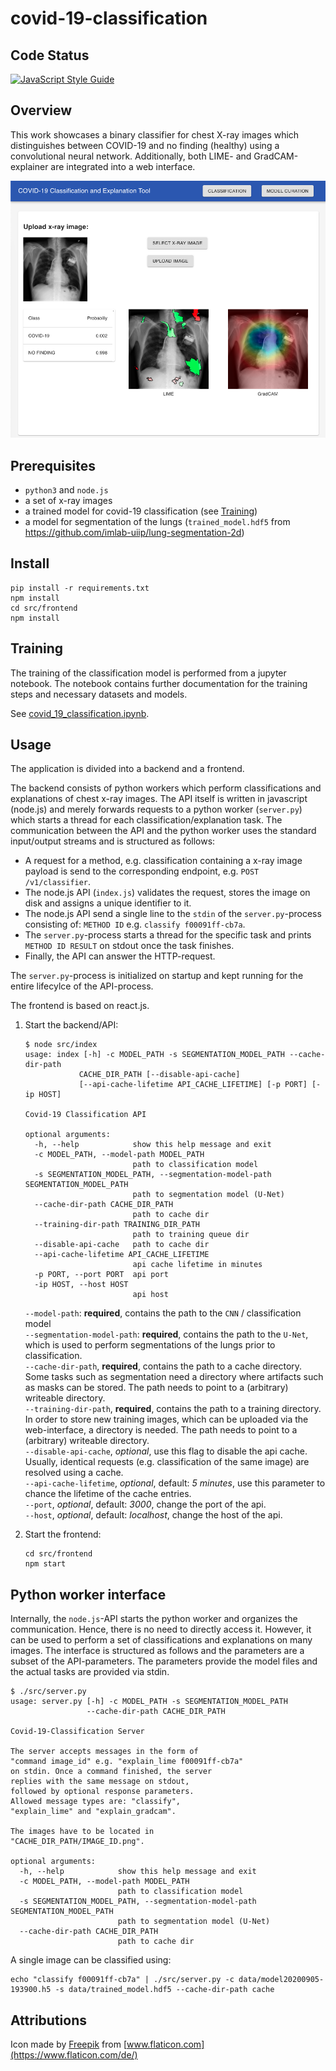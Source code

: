 # covid-19-classification

## Code Status
[![JavaScript Style Guide](https://img.shields.io/badge/code_style-standard-brightgreen.svg)](https://standardjs.com)

## Overview
This work showcases a binary classifier for chest X-ray images which distinguishes between COVID-19 and no finding (healthy) using a convolutional neural network. Additionally, both LIME- and GradCAM-explainer are integrated into a web interface.

![Web Interface Screenshot](assets/web-interface-1.png "Web Interface")

## Prerequisites
- ```python3``` and ```node.js```
- a set of x-ray images
- a trained model for covid-19 classification (see [Training](##training))
- a model for segmentation of the lungs (```trained_model.hdf5``` from https://github.com/imlab-uiip/lung-segmentation-2d)

## Install
```
pip install -r requirements.txt
npm install
cd src/frontend
npm install
```

## Training

The training of the classification model is performed from a jupyter notebook. The notebook contains further documentation for the training steps and necessary datasets and models.

See [covid_19_classification.ipynb](./covid_19_classification.ipynb).

## Usage

The application is divided into a backend and a frontend. 

The backend consists of python workers which perform classifications and explanations of chest x-ray images. The API itself is written in javascript (node.js) and merely forwards requests to a python worker (```server.py```) which starts a thread for each classification/explanation task. The communication between the API and the python worker uses the standard input/output streams and is structured as follows:
- A request for a method, e.g. classification containing a x-ray image payload is send to the corresponding endpoint, e.g. ```POST /v1/classifier```.
- The node.js API (```index.js```) validates the request, stores the image on disk and assigns a unique identifier to it.
- The node.js API send a single line to the ```stdin``` of the ```server.py```-process consisting of: ```METHOD ID``` e.g. ```classify f00091ff-cb7a```.
- The ```server.py```-process starts a thread for the specific task and prints ```METHOD ID RESULT``` on stdout once the task finishes.
- Finally, the API can answer the HTTP-request. 

The ```server.py```-process is initialized on startup and kept running for the entire lifecylce of the API-process.

The frontend is based on react.js.

1. Start the backend/API:
    ```
    $ node src/index
    usage: index [-h] -c MODEL_PATH -s SEGMENTATION_MODEL_PATH --cache-dir-path
                CACHE_DIR_PATH [--disable-api-cache]
                [--api-cache-lifetime API_CACHE_LIFETIME] [-p PORT] [-ip HOST]

    Covid-19 Classification API

    optional arguments:
      -h, --help            show this help message and exit
      -c MODEL_PATH, --model-path MODEL_PATH
                            path to classification model
      -s SEGMENTATION_MODEL_PATH, --segmentation-model-path SEGMENTATION_MODEL_PATH
                            path to segmentation model (U-Net)
      --cache-dir-path CACHE_DIR_PATH
                            path to cache dir
      --training-dir-path TRAINING_DIR_PATH
                            path to training queue dir
      --disable-api-cache   path to cache dir
      --api-cache-lifetime API_CACHE_LIFETIME
                            api cache lifetime in minutes
      -p PORT, --port PORT  api port
      -ip HOST, --host HOST
                            api host
    ```

    ```--model-path```: **required**, contains the path to the ```CNN``` / classification model<br>
    ```--segmentation-model-path```: **required**, contains the path to the ```U-Net```, which is used to perform segmentations of the lungs prior to classification.<br>
    ```--cache-dir-path```, **required**, contains the path to a cache directory. Some tasks such as segmentation need a directory where artifacts such as masks can be stored. The path needs to point to a (arbitrary) writeable directory.<br>
    ```--training-dir-path```, **required**, contains the path to a training directory. In order to store new training images, which can be uploaded via the web-interface, a directory is needed. The path needs to point to a (arbitrary) writeable directory.<br>
    ```--disable-api-cache```, _optional_, use this flag to disable the api cache. Usually, identical requests (e.g. classification of the same image) are resolved using a cache.<br> 
    ```--api-cache-lifetime```, _optional_, default: _5 minutes_, use this parameter to chance the lifetime of the cache entries.<br>
    ```--port```, _optional_, default: _3000_, change the port of the api.<br>
    ```--host```, _optional_, default: _localhost_, change the host of the api.<br>
2. Start the frontend:
    ```
    cd src/frontend
    npm start
    ```

## Python worker interface
Internally, the ```node.js```-API starts the python worker and organizes the communication. Hence, there is no need to directly access it. However, it can be used to perform a set of classifications and explanations on many images. The interface is structured as follows and the parameters are a subset of the API-parameters. 
The parameters provide the model files and the actual tasks are provided via stdin.

```
$ ./src/server.py
usage: server.py [-h] -c MODEL_PATH -s SEGMENTATION_MODEL_PATH
                 --cache-dir-path CACHE_DIR_PATH

Covid-19-Classification Server

The server accepts messages in the form of
"command image_id" e.g. "explain_lime f00091ff-cb7a"
on stdin. Once a command finished, the server
replies with the same message on stdout, 
followed by optional response parameters.
Allowed message types are: "classify", 
"explain_lime" and "explain_gradcam". 

The images have to be located in
"CACHE_DIR_PATH/IMAGE_ID.png".

optional arguments:
  -h, --help            show this help message and exit
  -c MODEL_PATH, --model-path MODEL_PATH
                        path to classification model
  -s SEGMENTATION_MODEL_PATH, --segmentation-model-path SEGMENTATION_MODEL_PATH
                        path to segmentation model (U-Net)
  --cache-dir-path CACHE_DIR_PATH
                        path to cache dir

```


A single image can be classified using:
```
echo "classify f00091ff-cb7a" | ./src/server.py -c data/model20200905-193900.h5 -s data/trained_model.hdf5 --cache-dir-path cache
```

## Attributions
Icon made by [Freepik](https://www.flaticon.com/de/autoren/freepik) from [www.flaticon.com](https://www.flaticon.com/de/)